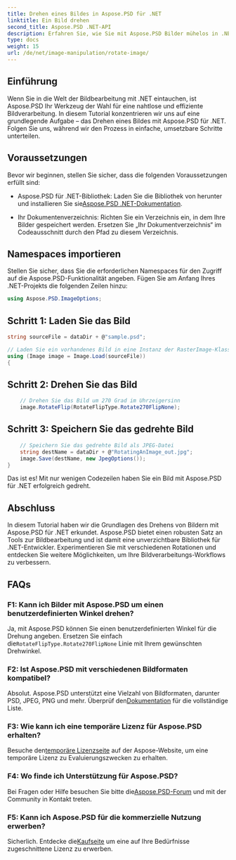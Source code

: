 ```yaml
---
title: Drehen eines Bildes in Aspose.PSD für .NET
linktitle: Ein Bild drehen
second_title: Aspose.PSD .NET-API
description: Erfahren Sie, wie Sie mit Aspose.PSD Bilder mühelos in .NET drehen. Folgen Sie unserer Schritt-für-Schritt-Anleitung.
type: docs
weight: 15
url: /de/net/image-manipulation/rotate-image/
---
```

## Einführung

Wenn Sie in die Welt der Bildbearbeitung mit .NET eintauchen, ist Aspose.PSD Ihr Werkzeug der Wahl für eine nahtlose und effiziente Bildverarbeitung. In diesem Tutorial konzentrieren wir uns auf eine grundlegende Aufgabe – das Drehen eines Bildes mit Aspose.PSD für .NET. Folgen Sie uns, während wir den Prozess in einfache, umsetzbare Schritte unterteilen.

## Voraussetzungen

Bevor wir beginnen, stellen Sie sicher, dass die folgenden Voraussetzungen erfüllt sind:

-  Aspose.PSD für .NET-Bibliothek: Laden Sie die Bibliothek von herunter und installieren Sie sie[Aspose.PSD .NET-Dokumentation](https://reference.aspose.com/psd/net/).

- Ihr Dokumentenverzeichnis: Richten Sie ein Verzeichnis ein, in dem Ihre Bilder gespeichert werden. Ersetzen Sie „Ihr Dokumentverzeichnis“ im Codeausschnitt durch den Pfad zu diesem Verzeichnis.

## Namespaces importieren

Stellen Sie sicher, dass Sie die erforderlichen Namespaces für den Zugriff auf die Aspose.PSD-Funktionalität angeben. Fügen Sie am Anfang Ihres .NET-Projekts die folgenden Zeilen hinzu:

```csharp
using Aspose.PSD.ImageOptions;
```

## Schritt 1: Laden Sie das Bild

```csharp
string sourceFile = dataDir + @"sample.psd";

// Laden Sie ein vorhandenes Bild in eine Instanz der RasterImage-Klasse
using (Image image = Image.Load(sourceFile))
{
```

## Schritt 2: Drehen Sie das Bild

```csharp
    // Drehen Sie das Bild um 270 Grad im Uhrzeigersinn
    image.RotateFlip(RotateFlipType.Rotate270FlipNone);
```

## Schritt 3: Speichern Sie das gedrehte Bild

```csharp
    // Speichern Sie das gedrehte Bild als JPEG-Datei
    string destName = dataDir + @"RotatingAnImage_out.jpg";
    image.Save(destName, new JpegOptions());
}
```

Das ist es! Mit nur wenigen Codezeilen haben Sie ein Bild mit Aspose.PSD für .NET erfolgreich gedreht.

## Abschluss

In diesem Tutorial haben wir die Grundlagen des Drehens von Bildern mit Aspose.PSD für .NET erkundet. Aspose.PSD bietet einen robusten Satz an Tools zur Bildbearbeitung und ist damit eine unverzichtbare Bibliothek für .NET-Entwickler. Experimentieren Sie mit verschiedenen Rotationen und entdecken Sie weitere Möglichkeiten, um Ihre Bildverarbeitungs-Workflows zu verbessern.

## FAQs

### F1: Kann ich Bilder mit Aspose.PSD um einen benutzerdefinierten Winkel drehen?

 Ja, mit Aspose.PSD können Sie einen benutzerdefinierten Winkel für die Drehung angeben. Ersetzen Sie einfach die`RotateFlipType.Rotate270FlipNone` Linie mit Ihrem gewünschten Drehwinkel.

### F2: Ist Aspose.PSD mit verschiedenen Bildformaten kompatibel?

 Absolut. Aspose.PSD unterstützt eine Vielzahl von Bildformaten, darunter PSD, JPEG, PNG und mehr. Überprüf den[Dokumentation](https://reference.aspose.com/psd/net/) für die vollständige Liste.

### F3: Wie kann ich eine temporäre Lizenz für Aspose.PSD erhalten?

 Besuche den[temporäre Lizenzseite](https://purchase.aspose.com/temporary-license/) auf der Aspose-Website, um eine temporäre Lizenz zu Evaluierungszwecken zu erhalten.

### F4: Wo finde ich Unterstützung für Aspose.PSD?

 Bei Fragen oder Hilfe besuchen Sie bitte die[Aspose.PSD-Forum](https://forum.aspose.com/c/psd/34) und mit der Community in Kontakt treten.

### F5: Kann ich Aspose.PSD für die kommerzielle Nutzung erwerben?

 Sicherlich. Entdecke die[Kaufseite](https://purchase.aspose.com/buy) um eine auf Ihre Bedürfnisse zugeschnittene Lizenz zu erwerben.